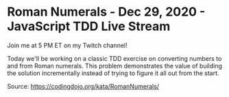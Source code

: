 # Roman Numerals - Dec 29, 2020 - JavaScript TDD Live Stream

Join me at 5 PM ET on my Twitch channel!

Today we'll be working on a classic TDD exercise on converting numbers to and from Roman numerals. This problem demonstrates the value of building the solution incrementally instead of trying to figure it all out from the start.

Source: <https://codingdojo.org/kata/RomanNumerals/>
